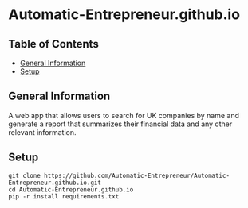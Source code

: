 # Automatic-Entrepreneur.github.io

## Table of Contents
* [General Information](#general-information)
* [Setup](#setup)

## General Information
A web app that allows users to search for UK companies by name and generate a report that summarizes their financial data and any other relevant information.

## Setup
```commandline
git clone https://github.com/Automatic-Entrepreneur/Automatic-Entrepreneur.github.io.git
cd Automatic-Entrepreneur.github.io
pip -r install requirements.txt
```
